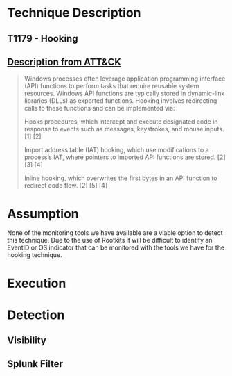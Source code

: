 
# Technique Description

## T1179 - Hooking
## [Description from ATT&CK](https://attack.mitre.org/techniques/T1179/)
<blockquote>
Windows processes often leverage application programming interface (API) functions to perform tasks that require reusable system resources. Windows API functions are typically stored in dynamic-link libraries (DLLs) as exported functions. Hooking involves redirecting calls to these functions and can be implemented via:

Hooks procedures, which intercept and execute designated code in response to events such as messages, keystrokes, and mouse inputs. [1] [2]

Import address table (IAT) hooking, which use modifications to a process’s IAT, where pointers to imported API functions are stored. [2] [3] [4]

Inline hooking, which overwrites the first bytes in an API function to redirect code flow. [2] [5] [4]
</blockquote>

# Assumption
None of the monitoring tools we have available are a viable option to detect this technique. Due to the use of Rootkits it will be difficult to identify an EventID or OS indicator that can be monitored with the tools we have for the hooking technique. 

# Execution

# Detection

## Visibility

## Splunk Filter
